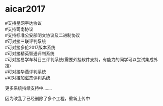 # aicar2017<br>
#支持星网宇达协议<br>
#支持司南协议<br>
#支持标准公安部明文协议及二进制协议<br>
#可对接三联评判系统<br>
#可对接多伦2017版本系统<br>
#可对接精英智通评判系统<br>
#可对接易学车科目三评判系统(需要外挂软件支持，有能力的同学可以尝试集成外挂)<br>
#可对接华燕评判系统<br>
#可对接加滋杰评判系统<br>

更多系统持续支持中.......

因为改乱了已经删除了多个工程，重新上传中
